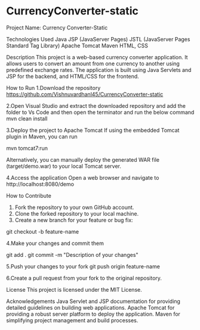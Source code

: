 # CurrencyConverter-static


Project Name: Currency Converter-Static

Technologies Used
Java
JSP (JavaServer Pages)
JSTL (JavaServer Pages Standard Tag Library)
Apache Tomcat
Maven
HTML, CSS

Description
This project is a web-based currency converter application. It allows users to convert an amount from one currency to another using predefined exchange rates. The application is built using Java Servlets and JSP for the backend, and HTML/CSS for the frontend.

How to Run
1.Download the repository
https://github.com/Vishnuvardhanl45/CurrencyConverter-static

2.Open Visual Studio and extract the downloaded repository and add the folder to Vs Code and then open the terminator and run the below command
mvn clean install

3.Deploy the project to Apache Tomcat
If using the embedded Tomcat plugin in Maven, you can run

mvn tomcat7:run

Alternatively, you can manually deploy the generated WAR file (target/demo.war) to your local Tomcat server.

4.Access the application
Open a web browser and navigate to http://localhost:8080/demo

How to Contribute
1. Fork the repository to your own GitHub account.
2. Clone the forked repository to your local machine.
3. Create a new branch for your feature or bug fix:

git checkout -b feature-name

4.Make your changes and commit them

git add .
git commit -m "Description of your changes"

5.Push your changes to your fork
git push origin feature-name

6.Create a pull request from your fork to the original repository.

License
This project is licensed under the MIT License.

Acknowledgements
Java Servlet and JSP documentation for providing detailed guidelines on building web applications.
Apache Tomcat for providing a robust server platform to deploy the application.
Maven for simplifying project management and build processes.

